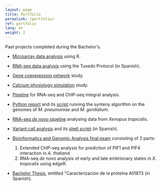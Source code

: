 ```yaml
---
layout: page
title: Portfolio
permalink: /portfolio/
ref: portfolio
lang: en
weight: 2
---
```


Past projects completed during the Bachelor's.

* [Microarray data analysis](http://people.binf.ku.dk/rnq313/BMS_1/html/) using R.

* [RNA-seq data analysis](http://people.binf.ku.dk/rnq313/BMS_2/html/) using the Tuxedo Protocol (in Spanish).

* [Gene coexpression network](http://people.binf.ku.dk/rnq313/BMS_3/html/) study.

* [Calcium physiology simulation](http://people.binf.ku.dk/rnq313/BMS_4/html/) study.
 
* [Pipeline](http://people.binf.ku.dk/rnq313/BAG_1/html/) for RNA-seq and ChIP-seq integral analysis.
 
* [Python report](http://people.binf.ku.dk/rnq313/BAG_2/synteny.pdf) and its [script](http://people.binf.ku.dk/rnq313/BAG_2/tarea_2.py) running the synteny algorithm on the genomes of *M. pneumoniae* and *M. genitalium*.
 
* [RNA-seq *de novo* pipeline](http://people.binf.ku.dk/rnq313/BAG_3/tarea_3.html) analysing data from *Xenopus tropicalis*.
 
* [Variant call analysis](http://people.binf.ku.dk/rnq313/BAG_4/tarea4.pdf) and its [shell script](http://people.binf.ku.dk/rnq313/BAG_4/GWAS.sh) (in Spanish).

* [Bioinformatics and Genomic Analysis final exam](http://people.binf.ku.dk/rnq313/EXAM/examen.pdf) consisting of 2 parts:
 
   1. Extended ChIP-seq analysis for prediction of PIF1 and PIF4 interaction in *A. thaliana*
   2. RNA-seq *de novo* analysis of early and late embrionary states in *X. tropicalis* using edgeR.

* [Bachelor Thesis](http://people.binf.ku.dk/rnq313/TFG/tfg.pdf), entitled "Caracterización de la proteína All1873 (in Spanish).
